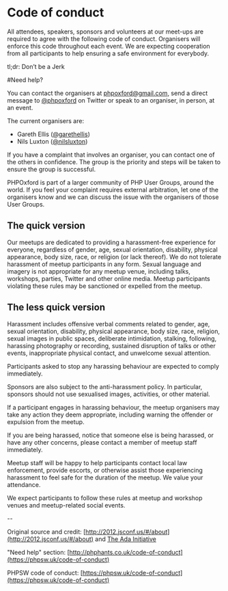# Code of conduct

All attendees, speakers, sponsors and volunteers at our meet-ups are required to agree with the following code of conduct. Organisers will enforce this code throughout each event. We are expecting cooperation from all participants to help ensuring a safe environment for everybody.

tl;dr: Don’t be a Jerk

#Need help?

You can contact the organisers at phpoxford@gmail.com, send a direct message to [@phpoxford](https://twitter.com/phpoxford) on Twitter or speak to an organiser, in person, at an event.

The current organisers are:

* Gareth Ellis ([@garethellis](https://twitter.com/garethellis))
* Nils Luxton ([@nilsluxton](https://twitter.com/nilsluxton))

If you have a complaint that involves an organiser, you can contact one of the others in confidence. The group is the priority and steps will be taken to ensure the group is successful.

PHPOxford is part of a larger community of PHP User Groups, around the world. If you feel your complaint requires external arbitration, let one of the organisers know and we can discuss the issue with the organisers of those User Groups.

## The quick version

Our meetups are dedicated to providing a harassment-free experience for everyone, regardless of gender, age, sexual orientation, disability, physical appearance, body size, race, or religion (or lack thereof). We do not tolerate harassment of meetup participants in any form. Sexual language and imagery is not appropriate for any meetup venue, including talks, workshops, parties, Twitter and other online media. Meetup participants violating these rules may be sanctioned or expelled from the meetup.

## The less quick version
Harassment includes offensive verbal comments related to gender, age, sexual orientation, disability, physical appearance, body size, race, religion, sexual images in public spaces, deliberate intimidation, stalking, following, harassing photography or recording, sustained disruption of talks or other events, inappropriate physical contact, and unwelcome sexual attention.

Participants asked to stop any harassing behaviour are expected to comply immediately.

Sponsors are also subject to the anti-harassment policy. In particular, sponsors should not use sexualised images, activities, or other material.

If a participant engages in harassing behaviour, the meetup organisers may take any action they deem appropriate, including warning the offender or expulsion from the meetup.

If you are being harassed, notice that someone else is being harassed, or have any other concerns, please contact a member of meetup staff immediately.

Meetup staff will be happy to help participants contact local law enforcement, provide escorts, or otherwise assist those experiencing harassment to feel safe for the duration of the meetup. We value your attendance.

We expect participants to follow these rules at meetup and workshop venues and meetup-related social events.

--

Original source and credit: [http://2012.jsconf.us/#/about](http://2012.jsconf.us/#/about) and [The Ada Initiative](http://adainitiative.org/)

"Need help" section: [http://phphants.co.uk/code-of-conduct](https://phpsw.uk/code-of-conduct)

PHPSW code of conduct: [https://phpsw.uk/code-of-conduct](https://phpsw.uk/code-of-conduct)